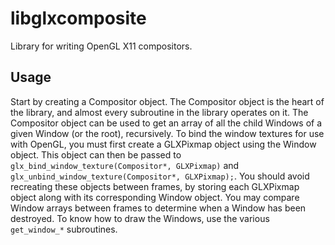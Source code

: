 # libglxcomposite
Library for writing OpenGL X11 compositors.

## Usage
Start by creating a Compositor object. The Compositor object is the heart of the library, and almost every subroutine in the library operates on it. The Compositor object can be used to get an array of all the child Windows of a given Window (or the root), recursively. To bind the window textures for use with OpenGL, you must first create a GLXPixmap object using the Window object. This object can then be passed to `glx_bind_window_texture(Compositor*, GLXPixmap)` and `glx_unbind_window_texture(Compositor*, GLXPixmap);`. You should avoid recreating these objects between frames, by storing each GLXPixmap object along with its corresponding Window object. You may compare Window arrays between frames to determine when a Window has been destroyed. To know how to draw the Windows, use the various `get_window_*` subroutines.
